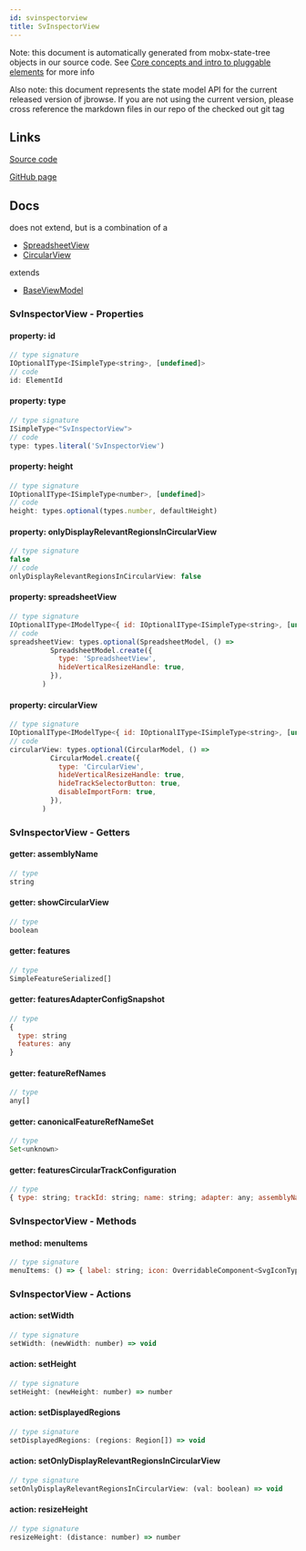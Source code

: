 ```yaml
---
id: svinspectorview
title: SvInspectorView
---
```


Note: this document is automatically generated from mobx-state-tree objects in
our source code. See
[Core concepts and intro to pluggable elements](/docs/developer_guide/) for more
info

Also note: this document represents the state model API for the current released
version of jbrowse. If you are not using the current version, please cross
reference the markdown files in our repo of the checked out git tag

## Links

[Source code](https://github.com/GMOD/jbrowse-components/blob/main/plugins/sv-inspector/src/SvInspectorView/model.ts)

[GitHub page](https://github.com/GMOD/jbrowse-components/tree/main/website/docs/models/SvInspectorView.md)

## Docs

does not extend, but is a combination of a

- [SpreadsheetView](../spreadsheetview)
- [CircularView](../circularview)

extends

- [BaseViewModel](../baseviewmodel)

### SvInspectorView - Properties

#### property: id

```js
// type signature
IOptionalIType<ISimpleType<string>, [undefined]>
// code
id: ElementId
```

#### property: type

```js
// type signature
ISimpleType<"SvInspectorView">
// code
type: types.literal('SvInspectorView')
```

#### property: height

```js
// type signature
IOptionalIType<ISimpleType<number>, [undefined]>
// code
height: types.optional(types.number, defaultHeight)
```

#### property: onlyDisplayRelevantRegionsInCircularView

```js
// type signature
false
// code
onlyDisplayRelevantRegionsInCircularView: false
```

#### property: spreadsheetView

```js
// type signature
IOptionalIType<IModelType<{ id: IOptionalIType<ISimpleType<string>, [undefined]>; displayName: IMaybe<ISimpleType<string>>; minimized: IType<boolean, boolean, boolean>; } & { ...; }, { ...; } & ... 5 more ... & { ...; }, _NotCustomized, ModelSnapshotType<...> | { ...; }>, [...]>
// code
spreadsheetView: types.optional(SpreadsheetModel, () =>
          SpreadsheetModel.create({
            type: 'SpreadsheetView',
            hideVerticalResizeHandle: true,
          }),
        )
```

#### property: circularView

```js
// type signature
IOptionalIType<IModelType<{ id: IOptionalIType<ISimpleType<string>, [undefined]>; displayName: IMaybe<ISimpleType<string>>; minimized: IType<boolean, boolean, boolean>; } & { ...; }, { ...; } & ... 7 more ... & { ...; }, _NotCustomized, _NotCustomized>, [...]>
// code
circularView: types.optional(CircularModel, () =>
          CircularModel.create({
            type: 'CircularView',
            hideVerticalResizeHandle: true,
            hideTrackSelectorButton: true,
            disableImportForm: true,
          }),
        )
```

### SvInspectorView - Getters

#### getter: assemblyName

```js
// type
string
```

#### getter: showCircularView

```js
// type
boolean
```

#### getter: features

```js
// type
SimpleFeatureSerialized[]
```

#### getter: featuresAdapterConfigSnapshot

```js
// type
{
  type: string
  features: any
}
```

#### getter: featureRefNames

```js
// type
any[]
```

#### getter: canonicalFeatureRefNameSet

```js
// type
Set<unknown>
```

#### getter: featuresCircularTrackConfiguration

```js
// type
{ type: string; trackId: string; name: string; adapter: any; assemblyNames: any[]; displays: { type: string; displayId: string; onChordClick: string; renderer: { type: string; }; }[]; }
```

### SvInspectorView - Methods

#### method: menuItems

```js
// type signature
menuItems: () => { label: string; icon: OverridableComponent<SvgIconTypeMap<{}, "svg">> & { muiName: string; }; onClick: () => void; }[]
```

### SvInspectorView - Actions

#### action: setWidth

```js
// type signature
setWidth: (newWidth: number) => void
```

#### action: setHeight

```js
// type signature
setHeight: (newHeight: number) => number
```

#### action: setDisplayedRegions

```js
// type signature
setDisplayedRegions: (regions: Region[]) => void
```

#### action: setOnlyDisplayRelevantRegionsInCircularView

```js
// type signature
setOnlyDisplayRelevantRegionsInCircularView: (val: boolean) => void
```

#### action: resizeHeight

```js
// type signature
resizeHeight: (distance: number) => number
```

